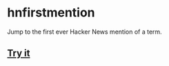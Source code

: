 # hnfirstmention
Jump to the first ever Hacker News mention of a term.

## [Try it](http://bemmu.github.io/hnfirstmention/)

